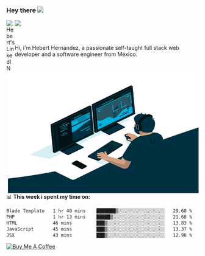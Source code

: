### Hey there <img src="https://media.giphy.com/media/hvRJCLFzcasrR4ia7z/giphy.gif" width="25px">
<a href="https://www.linkedin.com/in/evertcode/" target="_blank">
  <img align="left" alt="Hebert's LinkedIN" width="22px" src="https://raw.githubusercontent.com/peterthehan/peterthehan/master/assets/linkedin.svg" />
</a>

![](https://visitor-badge.glitch.me/badge?page_id=evertcode.evertcode)

<br />

Hi, i'm Hebert Hernández, a passionate self-taught full stack web developer and a software engineer from México.

<img align="right" alt="GIF" src="https://github.com/evertcode/evertcode/blob/master/code.gif?raw=true" width="500" height="320" />

📊 **This week i spent my time on:**

<!--START_SECTION:waka-->
```text
Blade Template   1 hr 40 mins    ███████▒░░░░░░░░░░░░░░░░░   29.60 % 
PHP              1 hr 13 mins    █████▒░░░░░░░░░░░░░░░░░░░   21.68 % 
HTML             46 mins         ███▒░░░░░░░░░░░░░░░░░░░░░   13.83 % 
JavaScript       45 mins         ███▒░░░░░░░░░░░░░░░░░░░░░   13.37 % 
JSX              43 mins         ███▒░░░░░░░░░░░░░░░░░░░░░   12.96 % 
```
<!--END_SECTION:waka-->

<a href="https://www.buymeacoffee.com/evertcode" target="_blank"><img src="https://cdn.buymeacoffee.com/buttons/v2/default-red.png" alt="Buy Me A Coffee" width="150" ></a>

